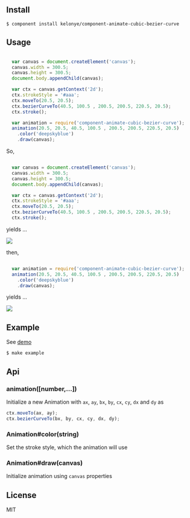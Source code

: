 Install
---

    $ component install kelonye/component-animate-cubic-bezier-curve

Usage
---

```javascript

  var canvas = document.createElement('canvas');
  canvas.width = 300.5;
  canvas.height = 300.5;
  document.body.appendChild(canvas);

  var ctx = canvas.getContext('2d');
  ctx.strokeStyle = '#aaa';
  ctx.moveTo(20.5, 20.5);
  ctx.bezierCurveTo(40.5, 100.5 , 200.5, 200.5, 220.5, 20.5);
  ctx.stroke();

  var animation = require('component-animate-cubic-bezier-curve');
  animation(20.5, 20.5, 40.5, 100.5 , 200.5, 200.5, 220.5, 20.5)
    .color('deepskyblue')
    .draw(canvas);

```

So,

```javascript

  var canvas = document.createElement('canvas');
  canvas.width = 300.5;
  canvas.height = 300.5;
  document.body.appendChild(canvas);

  var ctx = canvas.getContext('2d');
  ctx.strokeStyle = '#aaa';
  ctx.moveTo(20.5, 20.5);
  ctx.bezierCurveTo(40.5, 100.5 , 200.5, 200.5, 220.5, 20.5);
  ctx.stroke();

```

yields ...

![](https://dl.dropbox.com/u/30162278/component-animate-cubic-bezier-curve-a.png)

then,

```javascript

  var animation = require('component-animate-cubic-bezier-curve');
  animation(20.5, 20.5, 40.5, 100.5 , 200.5, 200.5, 220.5, 20.5)
    .color('deepskyblue')
    .draw(canvas);

```

yields ...

![](https://dl.dropbox.com/u/30162278/component-animate-cubic-bezier-curve-b.png)


Example
---

See [demo](http://component-kelonye.rhcloud.com/#/523b52ff8acdd27159000005)

    $ make example

## Api

### animation([number,...])

  Initialize a new Animation with `ax`, `ay`, `bx`, `by`, `cx`, `cy`, `dx` and `dy` as

  ```javascript
  ctx.moveTo(ax, ay);
  ctx.bezierCurveTo(bx, by, cx, cy, dx, dy);
  ```

### Animation#color(string)

  Set the stroke style, which the animation will use

### Animation#draw(canvas)

  Initialize animation using `canvas` properties

License
---

MIT